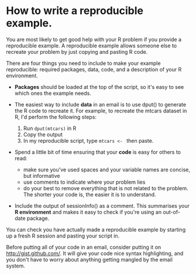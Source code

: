 # How to write a reproducible example.

You are most likely to get good help with your R problem if you provide a reproducible example. A reproducible example allows someone else to recreate your problem by just copying and pasting R code. 

There are four things you need to include to make your example reproducible: required packages, data, code, and a description of your R environment.

 * **Packages** should be loaded at the top of the script, so it's easy to
   see which ones the example needs.

 * The easiest way to include **data** in an email is to use dput() to generate
   the R code to recreate it. For example, to recreate the mtcars dataset in
   R, I'd perform the following steps:

     1. Run `dput(mtcars)` in R
     2. Copy the output
     3. In my reproducible script, type `mtcars <- ` then paste.
   
 * Spend a little bit of time ensuring that your **code** is easy for others to
   read:
   
    * make sure you've used spaces and your variable names are concise, but informative
    * use comments to indicate where your problem lies
    * do your best to remove everything that is not related to the problem.  
     The shorter your code is, the easier it is to understand.

 * Include the output of sessionInfo() as a comment. This summarises your **R environment** and makes it
   easy to check if you're using an out-of-date package.

You can check you have actually made a reproducible example by starting up a fresh R session and pasting your script in.  

Before putting all of your code in an email, consider putting it on http://gist.github.com/.  It will give your code nice syntax highlighting, and you don't have to worry about anything getting mangled by the email system.